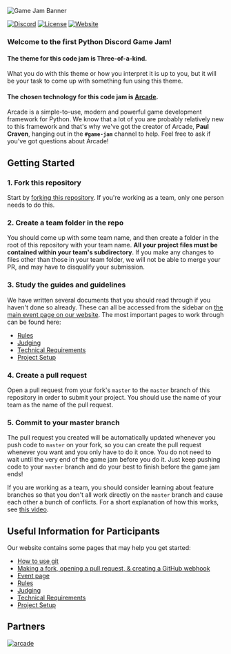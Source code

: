 ![Game Jam Banner](https://github.com/python-discord/game-jam-2020/blob/master/three-of-a-kind.png?raw=true)

[![Discord](https://img.shields.io/static/v1?label=Python%20Discord&logo=discord&message=%3E40k%20members&color=%237289DA&logoColor=white)](https://discord.gg/2B963hn)
[![License](https://img.shields.io/github/license/python-discord/bot)](LICENSE)
[![Website](https://img.shields.io/badge/website-visit-brightgreen)](https://pythondiscord.com)

### Welcome to the first Python Discord Game Jam!

#### The theme for this code jam is **Three-of-a-kind**.

What you do with this theme or how you interpret it is up to you, but it will be your task to come up with something fun using this theme.

#### The chosen technology for this code jam is [Arcade](https://arcade.academy/).

Arcade is a simple-to-use, modern and powerful game development framework for Python. We know that a lot of you are probably relatively new to this framework and that's why we've got the creator of Arcade, **Paul Craven**, hanging out in the **`#game-jam`** channel to help. Feel free to ask if you've got questions about Arcade!

## Getting Started

### 1. Fork this repository

Start by [forking this repository](https://github.com/python-discord/game-jam-2020/fork). If you're working as a team, only one person needs to do this.

### 2. Create a team folder in the repo

You should come up with some team name, and then create a folder in the root of this repository with your team name. **All your project files must be contained within your team's subdirectory**. If you make any changes to files other than those in your team folder, we will not be able to merge your PR, and may have to disqualify your submission.

### 3. Study the guides and guidelines

We have written several documents that you should read through if you haven't done so already. These can all be accessed from the sidebar on [the main event page on our website](https://pythondiscord.com/pages/events/game-jam-2020/). The most important pages to work through can be found here:

- [Rules](https://pythondiscord.com/pages/events/game-jam-2020/rules/)
- [Judging](https://pythondiscord.com/pages/events/game-jam-2020/judging/)
- [Technical Requirements](https://pythondiscord.com/pages/events/game-jam-2020/technical-requirements/)
- [Project Setup](https://pythondiscord.com/pages/events/game-jam-2020/project-setup/)

### 4. Create a pull request

Open a pull request from your fork's `master` to the `master` branch of this repository in order to submit your project. You should use the name of your team as the name of the pull request.

### 5. Commit to your master branch

The pull request you created will be automatically updated whenever you push code to `master` on your fork, so you can create the pull request whenever you want and you only have to do it once. You do not need to wait until the very end of the game jam before you do it. Just keep pushing code to your `master` branch and do your best to finish before the game jam ends!

If you are working as a team, you should consider learning about feature branches so that you don't all work directly on the `master` branch and cause each other a bunch of conflicts. For a short explanation of how this works, see [this video](https://www.youtube.com/watch?v=j7YDbrS9I48).

## Useful Information for Participants

Our website contains some pages that may help you get started:

- [How to use git](https://pythondiscord.com/pages/code-jams/using-git/)
- [Making a fork, opening a pull request, & creating a GitHub webhook](https://pythondiscord.com/pages/code-jams/pull-request/)
- [Event page](https://pythondiscord.com/pages/events/game-jam-2020/)
- [Rules](https://pythondiscord.com/pages/events/game-jam-2020/rules/)
- [Judging](https://pythondiscord.com/pages/events/game-jam-2020/judging/)
- [Technical Requirements](https://pythondiscord.com/pages/events/game-jam-2020/technical-requirements/)
- [Project Setup](https://pythondiscord.com/pages/events/game-jam-2020/project-setup/)

## Partners

[![arcade](https://github.com/python-discord/game-jam-2020/blob/master/Python%20Arcade%20logo.png?raw=true)](https://arcade.academy)
